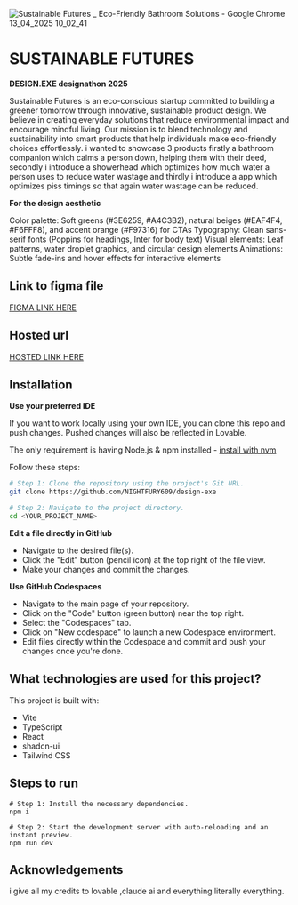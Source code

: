 ![Sustainable Futures _ Eco-Friendly Bathroom Solutions - Google Chrome 13_04_2025 10_02_41](https://github.com/user-attachments/assets/381dd688-fbbf-4c35-ac93-4bb6618f8765)

# **SUSTAINABLE FUTURES**


**DESIGN.EXE designathon 2025**

Sustainable Futures is an eco-conscious startup committed to building a greener tomorrow through innovative, sustainable product design. We believe in creating everyday solutions that reduce environmental impact and encourage mindful living. Our mission is to blend technology and sustainability into smart products that help individuals make eco-friendly choices effortlessly.
i wanted to showcase 3 products firstly a bathroom companion which calms a person down, helping them with their deed, secondly i introduce a showerhead which optimizes how much water a person uses to reduce water wastage and thirdly i introduce a app which optimizes piss timings so that again water wastage can be reduced.

**For the design aesthetic**

Color palette: Soft greens (#3E6259, #A4C3B2), natural beiges (#EAF4F4, #F6FFF8), and accent orange (#F97316) for CTAs
Typography: Clean sans-serif fonts (Poppins for headings, Inter for body text)
Visual elements: Leaf patterns, water droplet graphics, and circular design elements
Animations: Subtle fade-ins and hover effects for interactive elements

## **Link to figma file**
[FIGMA LINK HERE](https://www.figma.com/design/7jUYxaXL0HrGfOuwpLMXEZ/sustainbale-futures?node-id=0-1&t=Iy3uNt9hFy26pCFo-1)

## **Hosted url**
[HOSTED LINK HERE](https://eco-flow-launch-pad.lovable.app/)

## **Installation**


**Use your preferred IDE**

If you want to work locally using your own IDE, you can clone this repo and push changes. Pushed changes will also be reflected in Lovable.

The only requirement is having Node.js & npm installed - [install with nvm](https://github.com/nvm-sh/nvm#installing-and-updating)

Follow these steps:

```sh
# Step 1: Clone the repository using the project's Git URL.
git clone https://github.com/NIGHTFURY609/design-exe

# Step 2: Navigate to the project directory.
cd <YOUR_PROJECT_NAME>


```

**Edit a file directly in GitHub**

- Navigate to the desired file(s).
- Click the "Edit" button (pencil icon) at the top right of the file view.
- Make your changes and commit the changes.

**Use GitHub Codespaces**

- Navigate to the main page of your repository.
- Click on the "Code" button (green button) near the top right.
- Select the "Codespaces" tab.
- Click on "New codespace" to launch a new Codespace environment.
- Edit files directly within the Codespace and commit and push your changes once you're done.

## What technologies are used for this project?

This project is built with:

- Vite
- TypeScript
- React
- shadcn-ui
- Tailwind CSS







## **Steps to run**  
```
# Step 1: Install the necessary dependencies.
npm i

# Step 2: Start the development server with auto-reloading and an instant preview.
npm run dev
```
## **Acknowledgements**
i give all my credits to lovable ,claude ai and everything literally everything.
